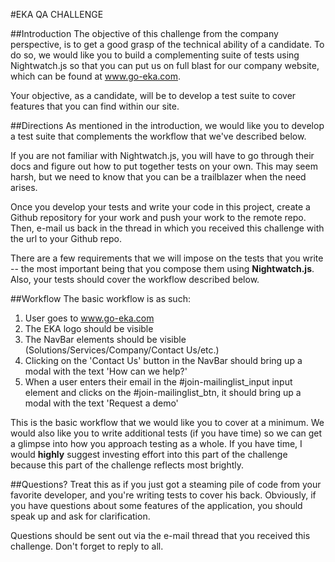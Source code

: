 #EKA QA CHALLENGE

##Introduction
The objective of this challenge from the company perspective, is to get a good grasp of the technical ability of a candidate. To do so, we would like you to build a complementing suite of tests using Nightwatch.js so that you can put us on full blast for our company website, which can be found at www.go-eka.com.

Your objective, as a candidate, will be to develop a test suite to cover features that you can find within our site.

##Directions
As mentioned in the introduction, we would like you to develop a test suite that complements the workflow that we've described below.

If you are not familiar with Nightwatch.js, you will have to go through their docs and figure out how to put together tests on your own. This may seem harsh, but we need to know that you can be a trailblazer when the need arises.

Once you develop your tests and write your code in this project, create a Github repository for your work and push your work to the remote repo. Then, e-mail us back in the thread in which you received this challenge with the url to your Github repo.

There are a few requirements that we will impose on the tests that you write -- the most important being that you compose them using **Nightwatch.js**. Also, your tests should cover the workflow described below.

##Workflow
The basic workflow is as such:

1. User goes to www.go-eka.com
2. The EKA logo should be visible
3. The NavBar elements should be visible (Solutions/Services/Company/Contact Us/etc.)
4. Clicking on the 'Contact Us' button in the NavBar should bring up a modal with the text 'How can we help?'
5. When a user enters their email in the #join-mailinglist_input input element and clicks on the #join-mailinglist_btn, it should bring up a modal with the text 'Request a demo'

This is the basic workflow that we would like you to cover at a minimum. We would also like you to write additional tests (if you have time) so we can get a glimpse into how you approach testing as a whole. If you have time, I would **highly** suggest investing effort into this part of the challenge because this part of the challenge reflects most brightly.


##Questions?
Treat this as if you just got a steaming pile of code from your favorite developer, and you're writing tests to cover his back. Obviously, if you have questions about some features of the application, you should speak up and ask for clarification.

Questions should be sent out via the e-mail thread that you received this challenge. Don't forget to reply to all.
